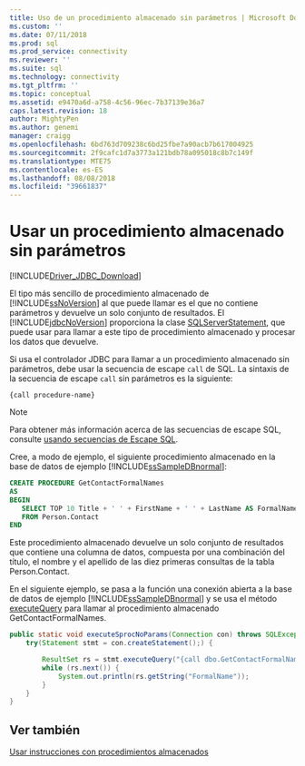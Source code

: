 ```yaml
---
title: Uso de un procedimiento almacenado sin parámetros | Microsoft Docs
ms.custom: ''
ms.date: 07/11/2018
ms.prod: sql
ms.prod_service: connectivity
ms.reviewer: ''
ms.suite: sql
ms.technology: connectivity
ms.tgt_pltfrm: ''
ms.topic: conceptual
ms.assetid: e9470a6d-a758-4c56-96ec-7b37139e36a7
caps.latest.revision: 18
author: MightyPen
ms.author: genemi
manager: craigg
ms.openlocfilehash: 6bd763d709238c6bd25fbe7a90acb7b617004925
ms.sourcegitcommit: 2f9cafc1d7a3773a121bdb78a095018c8b7c149f
ms.translationtype: MTE75
ms.contentlocale: es-ES
ms.lasthandoff: 08/08/2018
ms.locfileid: "39661837"
---
```

# <a name="using-a-stored-procedure-with-no-parameters"></a>Usar un procedimiento almacenado sin parámetros

[!INCLUDE[Driver_JDBC_Download](../../includes/driver_jdbc_download.md)]

El tipo más sencillo de procedimiento almacenado de [!INCLUDE[ssNoVersion](../../includes/ssnoversion_md.md)] al que puede llamar es el que no contiene parámetros y devuelve un solo conjunto de resultados. El [!INCLUDE[jdbcNoVersion](../../includes/jdbcnoversion_md.md)] proporciona la clase [SQLServerStatement](../../connect/jdbc/reference/sqlserverstatement-class.md), que puede usar para llamar a este tipo de procedimiento almacenado y procesar los datos que devuelve.

Si usa el controlador JDBC para llamar a un procedimiento almacenado sin parámetros, debe usar la secuencia de escape `call` de SQL. La sintaxis de la secuencia de escape `call` sin parámetros es la siguiente:

`{call procedure-name}`

> [!NOTE]  
> Para obtener más información acerca de las secuencias de escape SQL, consulte [usando secuencias de Escape SQL](../../connect/jdbc/using-sql-escape-sequences.md).

Cree, a modo de ejemplo, el siguiente procedimiento almacenado en la base de datos de ejemplo [!INCLUDE[ssSampleDBnormal](../../includes/sssampledbnormal_md.md)]:

```sql
CREATE PROCEDURE GetContactFormalNames
AS  
BEGIN  
   SELECT TOP 10 Title + ' ' + FirstName + ' ' + LastName AS FormalName
   FROM Person.Contact  
END  
```

Este procedimiento almacenado devuelve un solo conjunto de resultados que contiene una columna de datos, compuesta por una combinación del título, el nombre y el apellido de las diez primeras consultas de la tabla Person.Contact.

En el siguiente ejemplo, se pasa a la función una conexión abierta a la base de datos de ejemplo [!INCLUDE[ssSampleDBnormal](../../includes/sssampledbnormal_md.md)] y se usa el método [executeQuery](../../connect/jdbc/reference/executequery-method-sqlserverstatement.md) para llamar al procedimiento almacenado GetContactFormalNames.

```java
public static void executeSprocNoParams(Connection con) throws SQLException {  
    try(Statement stmt = con.createStatement();) {  

        ResultSet rs = stmt.executeQuery("{call dbo.GetContactFormalNames}");  
        while (rs.next()) {  
            System.out.println(rs.getString("FormalName"));  
        }  
    }  
}
```

## <a name="see-also"></a>Ver también

[Usar instrucciones con procedimientos almacenados](../../connect/jdbc/using-statements-with-stored-procedures.md)
